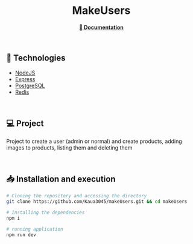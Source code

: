 <h1 align="center">MakeUsers</h1>

<p align="center">
  <a href="./documentation/routes.md">
    <b>📑 Documentation</b>
  </a>
</p>

<br>

## 🚀 Technologies

- [NodeJS](https://nodejs.org/en/)
- [Express](https://expressjs.com/pt-br)
- [PostgreSQL](https://www.postgresql.org/)
- [Redis](https://redis.io/)

<br>

## 💻 Project

Project to create a user (admin or normal) and create products, adding images to products, listing them and deleting them

<br>

## 📥 Installation and execution

```bash
# Cloning the repository and accessing the directory
git clone https://github.com/Kaua3045/makeUsers.git && cd makeUsers

# Installing the dependencies
npm i

# running application
npm run dev
```